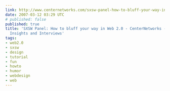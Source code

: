 ```yaml
---
link: http://www.centernetworks.com/sxsw-panel-how-to-bluff-your-way-in-web-2-0
date: 2007-03-12 03:29 UTC
# published: false
published: true
title: 'SXSW Panel: How to bluff your way in Web 2.0 - CenterNetworks - News, Reviews,
  Insights and Interviews'
tags:
- web2.0
- sxsw
- design
- tutorial
- fun
- howto
- humor
- webdesign
- web
---
```



